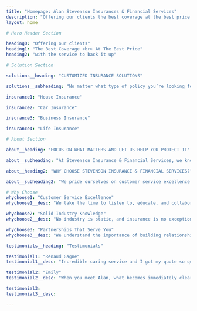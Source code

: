 ```yaml
---
title: "Homepage: Alan Stevenson Insurances & Financial Services"
description: "Offering our clients the best coverage at the best price with the service to back it up. Visit our website to get your free quote on your insurance."
layout: home

# Hero Header Section

heading0: "Offering our clients"
heading1: "The Best Coverage <br> At The Best Price"
heading2: "with the service to back it up"

# Solution Section

solutions__heading: "CUSTOMIZED INSURANCE SOLUTIONS"

solutions__subheading: "No matter what type of policy you’re looking for, from home or vehicle, to business or life insurance, at Stevenson Insurance & Financial Services, we will find the best products for your needs and budget."

insurance1: "House Insurance"

insurance2: "Car Insurance"

insurance3: "Business Insurance"

insurance4: "Life Insurance"

# About Section

about__heading: "FOCUS ON WHAT MATTERS AND LET US HELP YOU PROTECT IT"

about__subheading: "At Stevenson Insurance & Financial Services, we know life can be hectic. You’re busy with what’s important – your family and friends, your health, your business, your life. Helping you protect those priorities is what we do best. Our business is to give you peace of mind, so you can focus on what matters most."

about__heading2: "WHY CHOOSE STEVENSON INSURANCE & FINANCIAL SERVICES?"

about__subheading2: "We pride ourselves on customer service excellence based on thorough knowledge of the insurance industry, expertise in personal, commercial and specialized lines of business, a credible reputation, and most of all, a committed focus on what matters most to you."

# Why Choose
whychoose1: "Customer Service Excellence"
whychoose1__desc: "We take the time to listen to, educate, and collaborate with our customers because we want you to make informed decisions about the products that best suit your needs and budget. And we won’t stop there. We follow through for our customers and will be there to support you if ever, and whenever you need us."

whychoose2: "Solid Industry Knowledge"
whychoose2__desc: "No industry is static, and insurance is no exception. At Stevenson Insurance & Financial Services, we make it a priority to stay ahead of the game, with respect to market, insurance, or technology trends and innovations, new products and services, or adapting to changes in standards and regulations. We know our business inside and out and we bring that knowledge to every solution we offer our clients."

whychoose3: "Partnerships That Serve You"
whychoose3__desc: "We understand the importance of building relationships based on respect, trust, and credibility. Over the years we have cultivated a solid network of partners in the insurance and associated industries, with access to the best and most varied products on the market."

testimonials__heading: "Testimonials"

testimonial1: "Renaud Gagne"
testimonial1__desc: "Incredible caring service and I got my quote so quickly!"

testimonial2: "Emily"
testimonial2__desc: "When you meet Alan, what becomes immediately clear is that he loves people. Alan put me at ease right away, and I soon felt like I was sitting down with a friend over coffee."

testimonial3:
testimonial3__desc:

---
```

